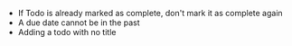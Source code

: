 - If Todo is already marked as complete, don't mark it as complete again
- A due date cannot be in the past
- Adding a todo with no title